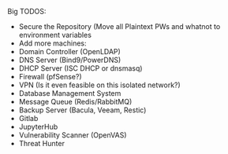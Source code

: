 Big TODOS:
- Secure the Repository (Move all Plaintext PWs and whatnot to environment variables
- Add more machines:
 - Domain Controller (OpenLDAP)
 - DNS Server (Bind9/PowerDNS)
 - DHCP Server (ISC DHCP or dnsmasq)
 - Firewall (pfSense?)
 - VPN (Is it even feasible on this isolated network?)
 - Database Management System
 - Message Queue (Redis/RabbitMQ)
 - Backup Server (Bacula, Veeam, Restic)
 - Gitlab 
 - JupyterHub
 - Vulnerability Scanner (OpenVAS)
 - Threat Hunter

